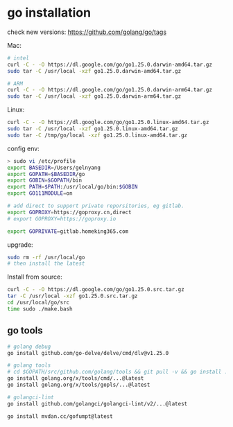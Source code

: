 <!---
markmeta_author: wongoo
markmeta_date: 2019-01-16
markmeta_title: Go Installation
markmeta_categories: 编程语言
markmeta_tags: golang,installation
-->

# go installation

check new versions: https://github.com/golang/go/tags

Mac:
```bash
# intel
curl -C - -O https://dl.google.com/go/go1.25.0.darwin-amd64.tar.gz
sudo tar -C /usr/local -xzf go1.25.0.darwin-amd64.tar.gz

# ARM
curl -C - -O https://dl.google.com/go/go1.25.0.darwin-arm64.tar.gz
sudo tar -C /usr/local -xzf go1.25.0.darwin-arm64.tar.gz
```

Linux:
```bash
curl -C - -O https://dl.google.com/go/go1.25.0.linux-amd64.tar.gz
sudo tar -C /usr/local -xzf go1.25.0.linux-amd64.tar.gz
sudo tar -C /tmp/go/local -xzf go1.25.0.linux-amd64.tar.gz
```

config env:
```bash
> sudo vi /etc/profile
export BASEDIR=/Users/gelnyang
export GOPATH=$BASEDIR/go
export GOBIN=$GOPATH/bin
export PATH=$PATH:/usr/local/go/bin:$GOBIN
export GO111MODULE=on

# add direct to support private reporsitories, eg gitlab.
export GOPROXY=https://goproxy.cn,direct
# export GOPROXY=https://goproxy.io

export GOPRIVATE=gitlab.homeking365.com


```

upgrade: 
```bash
sudo rm -rf /usr/local/go
# then install the latest
```

Install from source:
```bash
curl -C - -O https://dl.google.com/go/go1.25.0.src.tar.gz
tar -C /usr/local -xzf go1.25.0.src.tar.gz
cd /usr/local/go/src
time sudo ./make.bash
```


## go tools

```bash
# golang debug
go install github.com/go-delve/delve/cmd/dlv@v1.25.0

# golang tools
# cd $GOPATH/src/github.com/golang/tools && git pull -v && go install ./...
go install golang.org/x/tools/cmd/...@latest
go install golang.org/x/tools/gopls/...@latest

# golangci-lint
go install github.com/golangci/golangci-lint/v2/...@latest

go install mvdan.cc/gofumpt@latest
```

